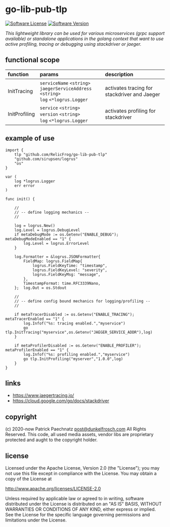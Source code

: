 # go-lib-pub-tlp

[![Software License](https://img.shields.io/badge/license-APACHE%202.0-CB212D.svg)](LICENSE)
[![Software Version](https://img.shields.io/badge/version-1.0.0-green.svg)]()

_This lightweight library can be used for various microservices (grpc support available) or standalone applications in the golang context that want to use active profiling, tracing or debugging using stackdriver or jaeger._

## functional scope

| function      | params  | description  |
|:--------------|:--------|:-------------|
| InitTracing   | `serviceName` `<string>` <br/> `jaegerServiceAddress` `<string>` <br/> `log` `<*logrus.Logger` | activates tracing for stackdriver and Jaeger |
| InitProfiling | `service` `<string>` <br/> `version` `<string>` <br/> `log` `<*logrus.Logger` | activates profiling for stackdriver |

## example of use

```
import {
    tlp "github.com/RelicFrog/go-lib-pub-tlp"
    "github.com/sirupsen/logrus"
    "os"
}

var (
	log *logrus.Logger
    err error
)

func init() {

	//
	// -- define logging mechanics --
	//

	log = logrus.New()
	log.Level = logrus.DebugLevel
	if metaDebugMode := os.Getenv("ENABLE_DEBUG"); metaDebugModeEnabled == "1" {
		log.Level = logrus.ErrorLevel
	}

	log.Formatter = &logrus.JSONFormatter{
		FieldMap: logrus.FieldMap{
			logrus.FieldKeyTime: "timestamp",
			logrus.FieldKeyLevel: "severity",
			logrus.FieldKeyMsg: "message",
		},
		TimestampFormat: time.RFC3339Nano,
	};  log.Out = os.Stdout

	//
	// -- define config bound mechanics for logging/profiling --
	//

	if metaTracerDisabled := os.Getenv("ENABLE_TRACING"); metaTracerEnabled == "1" {
		log.Infof("%s: tracing enabled.","myservice")
		go tlp.InitTracing("myservice",os.Getenv("JAEGER_SERVICE_ADDR"),log)
	}

	if metaProfilerDisabled := os.Getenv("ENABLE_PROFILER"); metaProfilerEnabled == "1" {
		log.Infof("%s: profiling enabled.","myservice")
		go tlp.InitProfiling("myserver","1.0.0",log)
	}
}
```

## links

- https://www.jaegertracing.io/
- https://cloud.google.com/go/docs/stackdriver

## copyright

(c) 2020-now Patrick Paechnatz <post@dunkelfrosch.com> All Rights Reserved. This code, all used media assets, vendor libs are proprietary protected and aught to the copyright holder.

## license

Licensed under the Apache License, Version 2.0 (the "License"); you may not use this file except in compliance with the License. You may obtain a copy of the License at

http://www.apache.org/licenses/LICENSE-2.0

Unless required by applicable law or agreed to in writing, software distributed under the License is distributed on an "AS IS" BASIS, WITHOUT WARRANTIES OR CONDITIONS OF ANY KIND, either express or implied. See the License for the specific language governing permissions and limitations under the License.
